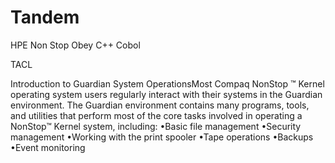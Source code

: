 # Tandem
HPE Non Stop
Obey
C++
Cobol

TACL

Introduction to Guardian System OperationsMost Compaq NonStop
™ Kernel operating system users regularly interact with their systems in the Guardian environment. The Guardian environment contains many programs, tools, and utilities that perform most of the core tasks involved in operating a NonStop™ Kernel system, including:
•Basic file management
•Security management
•Working with the print spooler
•Tape operations
•Backups
•Event monitoring



